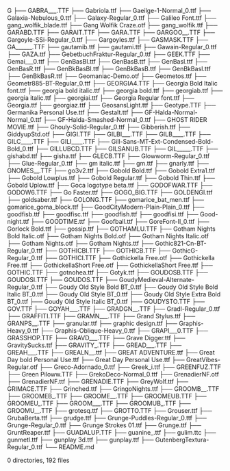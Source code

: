 G
├── GABRA___.TTF
├── Gabriola.ttf
├── Gaeilge-1-Normal_0.ttf
├── Galaxia-Nebulous_0.ttf
├── Galaxy-Regular_0.ttf
├── Galileo Font.ttf
├── gang_wolfik_blade.ttf
├── Gang Wolfik Craze.otf
├── gang_wolfik.ttf
├── GARABD.TTF
├── GARAIT.TTF
├── GARA.TTF
├── GARGOO__.TTF
├── Gargoyle-SSi-Regular_0.ttf
├── Gargoyles.ttf
├── GASMASK.TTF
├── GA______.TTF
├── gautamib.ttf
├── gautami.ttf
├── Gawain-Regular_0.ttf
├── GAZA.ttf
├── GebetbuchFraktur-Regular_0.ttf
├── GEEK.TTF
├── Gemai___0.ttf
├── GenBasBI.ttf
├── GenBasB.ttf
├── GenBasI.ttf
├── GenBasR.ttf
├── GenBkBasBI.ttf
├── GenBkBasB.ttf
├── GenBkBasI.ttf
├── GenBkBasR.ttf
├── Geomaniac-Demo.otf
├── Geometos.ttf
├── Geometr885-BT-Regular_0.ttf
├── GEORGIA4.TTF
├── Georgia Bold Italic font.ttf
├── georgia bold italic.ttf
├── georgia bold.ttf
├── georgiab.ttf
├── georgia italic.ttf
├── georgiai.ttf
├── Georgia Regular font.ttf
├── Georgia.ttf
├── georgiaz.ttf
├── GeosansLight.ttf
├── Geotype.TTF
├── Germanika Personal Use.ttf
├── Gestalt.ttf
├── GF-Halda-Normal-Normal_0.ttf
├── GF-Halda-Smashed-Normal_0.ttf
├── GHOST RIDER MOVIE.ttf
├── Ghouly-Solid-Regular_0.ttf
├── Gibberish.ttf
├── GiddyupStd.otf
├── GIGI.TTF
├── GILBI___.TTF
├── GILB____.TTF
├── GILC____.TTF
├── GILI____.TTF
├── Gill-Sans-MT-Ext-Condensed-Bold-Bold_0.ttf
├── GILLUBCD.TTF
├── GILSANUB.TTF
├── GIL_____.TTF
├── gishabd.ttf
├── gisha.ttf
├── GLECB.TTF
├── Glowworm-Regular_0.ttf
├── Glue-Regular_0.ttf
├── gm italic.ttf
├── gm.ttf
├── gnarly.ttf
├── GNOMES__.TTF
├── go3v2.ttf
├── Gobold Bold.ttf
├── Gobold Extra1.ttf
├── Gobold Lowplus.ttf
├── Gobold Regular.ttf
├── Gobold Thin.ttf
├── Gobold Uplow.ttf
├── Goca logotype beta.ttf
├── GODOFWAR.TTF
├── GODOW6.TTF
├── Go Faster.ttf
├── GOGO_BIG.TTF
├── GOLDENGI.ttf
├── goldsaber.ttf
├── GOLONG.TTF
├── gomarice_bat_men.ttf
├── gomarice_goma_block.ttf
├── GoodCityModern-Plain-Plain_0.ttf
├── goodfisb.ttf
├── goodfisc.ttf
├── goodfish.ttf
├── goodfisi.ttf
├── Good-night.ttf
├── GOODTIME.ttf
├── Goofball.ttf
├── GoreFont-II_0.ttf
├── Gorlock  Bold.ttf
├── gossip.ttf
├── GOTHAMLU.TTF
├── Gotham Nights Bold Italic.otf
├── Gotham Nights Bold.otf
├── Gotham Nights Italic.otf
├── Gotham Nights.otf
├── Gotham Nights.ttf
├── Gothic821-Cn-BT-Regular_0.ttf
├── GOTHICBI.TTF
├── GOTHICB.TTF
├── GothicG-Regular_0.ttf
├── GOTHICI.TTF
├── Gothickella Free.otf
├── Gothickella Free.ttf
├── GothickellaShort Free.otf
├── GothickellaShort Free.ttf
├── GOTHIC.TTF
├── gotnohea.ttf
├── Gotyk.ttf
├── GOUDOSB.TTF
├── GOUDOSI.TTF
├── GOUDOS.TTF
├── GoudyMedieval-Alternate-Regular_0.ttf
├── Goudy Old Style Bold BT_0.ttf
├── Goudy Old Style Bold Italic BT_0.ttf
├── Goudy Old Style BT_0.ttf
├── Goudy Old Style Extra Bold BT_0.ttf
├── Goudy Old Style Italic BT_0.ttf
├── GOUDYSTO.TTF
├── GOV.TTF
├── GOYAH___.TTF
├── GRADGN__.TTF
├── Gradl-Regular_0.ttf
├── GRAFFITI.TTF
├── GRAMN___.TTF
├── Grand Stylus.ttf
├── GRANPS__.TTF
├── granular.ttf
├── graphic design.ttf
├── Graphis-Heavy_0.ttf
├── Graphis-Oblique-Heavy_0.ttf
├── GRAPI___0.TTF
├── GRASSHOP.TTF
├── GRAVD___.TTF
├── Grave Digger.ttf
├── GravitySucks.ttf
├── GRAVITY_.TTF
├── GREAD___.TTF
├── GREAH___.TTF
├── GREALN__.ttf
├── GREAT ADVENTURE.ttf
├── Great Day bold Personal Use.ttf
├── Great Day Personal Use.ttf
├── GreatVibes-Regular.otf
├── Greco-Adornado_0.ttf
├── Greek_i.ttf
├── GREENFUZ.TTF
├── Green Piloww.TTF
├── GrekoDeco-Normal_0.ttf
├── GrenadierNF.otf
├── GrenadierNF.ttf
├── GRENADIE.TTF
├── GreyWolf.ttf
├── GRIMACE.TTF
├── Grinched.ttf
├── GringoNights.ttf
├── GROOMB__.TTF
├── GROOMEB_.TTF
├── GROOME__.TTF
├── GROOMEUB.TTF
├── GROOMEU_.TTF
├── GROOM___.TTF
├── GROOMUB_.TTF
├── GROOMU__.TTF
├── grotesq.ttf
├── GROTTO.TTF
├── Grouser.ttf
├── GrubaBerta.ttf
├── grudge.ttf
├── Grunge-Puddles-Regular_0.ttf
├── Grunge-Regular_0.ttf
├── Grunge Strokes 01.ttf
├── Grunge.ttf
├── GruntReaper.ttf
├── GUADALUP.TTF
├── guanine_.ttf
├── gulim.ttc
├── gunmetl.ttf
├── gunplay 3d.ttf
├── gunplay.ttf
├── GutenbergTextura-Regular_0.ttf
└── README.md

0 directories, 192 files
